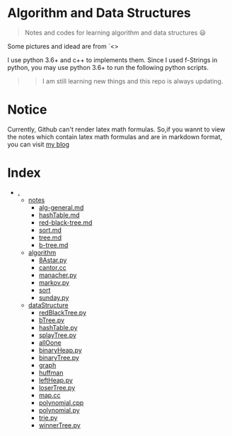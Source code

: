 # Algorithm and Data Structures
>Notes and codes for learning algorithm and data structures :smiley:

Some pictures and idead are from `<<Introduction to Algotithm>>

I use python 3.6+ and c++ to implements them.
Since I used f-Strings in python, you may use python 3.6+ to run the following python scripts.

>>I am still learning new things and this repo is always updating.

# Notice
Currently, Github can't render latex math formulas.
So,if you wannt to view the notes which contain latex math formulas and are in markdown format, you can visit [my blog](https://mbinary.coding.me)

# Index
* [.](.)
    * [notes](./notes)
        * [alg-general.md](./notes/alg-general.md)
        * [hashTable.md](./notes/hashTable.md)
        * [red-black-tree.md](./notes/red-black-tree.md)
        * [sort.md](./notes/sort.md)
        * [tree.md](./notes/tree.md)
        * [b-tree.md](./notes/b-tree.md)
    * [algorithm](./algorithm)
        * [8Astar.py](./algorithm/8Astar.py)
        * [cantor.cc](./algorithm/cantor.cc)
        * [manacher.py](./algorithm/manacher.py)
        * [markov.py](./algorithm/markov.py)
        * [sort](./algorithm/sort)
        * [sunday.py](./algorithm/sunday.py)
    * [dataStructure](./dataStructure)
        * [redBlackTree.py](./dataStructure/redBlackTree.py)
        * [bTree.py](./dataStructure/bTree.py)
        * [hashTable.py](./dataStructure/hashTable.py)
        * [splayTree.py](./dataStructure/splayTree.py)
        * [allOone](./dataStructure/allOone)
        * [binaryHeap.py](./dataStructure/binaryHeap.py)
        * [binaryTree.py](./dataStructure/binaryTree.py)
        * [graph](./dataStructure/graph)
        * [huffman](./dataStructure/huffman)
        * [leftHeap.py](./dataStructure/leftHeap.py)
        * [loserTree.py](./dataStructure/loserTree.py)
        * [map.cc](./dataStructure/map.cc)
        * [polynomial.cpp](./dataStructure/polynomial.cpp)
        * [polynomial.py](./dataStructure/polynomial.py)
        * [trie.py](./dataStructure/trie.py)
        * [winnerTree.py](./dataStructure/winnerTree.py)
